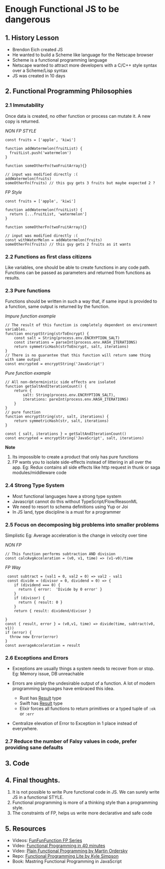 # Enough Functional JS to be dangerous

## 1. History Lesson

- Brendon Eich created JS
- He wanted to build a Scheme like language for the Netscape browser
- Scheme is a functional programming language
- Netscape wanted to attract more developers with a C/C++ style syntax over a Scheme/Lisp syntax
- JS was created in 10 days


## 2. Functional Programming Philosophies

### 2.1 Immutability
Once data is created, no other function or process can mutate it. A new copy is returned.

*NON FP STYLE*
```ecmascript 6
const fruits = ['apple', 'kiwi']

function addWatermelon(fruitList) {
  fruitList.push('watermelon')
}

function someOtherFn(twoFruitArray){}

// input was modified directly :(
addWatermelon(fruits)
someOtherFn(fruits) // this guy gets 3 fruits but maybe expected 2 ?
```
*FP Style*

```ecmascript 6
const fruits = ['apple', 'kiwi']

function addWatermelon(fruitList) {
  return [...fruitList, 'watermelon']
}

function someOtherFn(twoFruitArray){}

// input was modified directly :(
const withWaterMelon = addWatermelon(fruits)
someOtherFn(fruits) // this guy gets 2 fruits as it wants
```

### 2.2 Functions as first class citizens
Like variables, one should be able to create functions in any code path. Functions can be passed as parameters 
and returned from functions as results.

### 2.3 Pure functions
Functions should be written in such a way that, if same input is provided to a function, same output is returned by 
the function.

*Impure function example*

```ecmascript 6
// The result of this function is completely dependent on environment variables.
function encryptString(strToEncrypt) {
    const salt = String(process.env.ENCRYPTION_SALT)
    const iterations = parseInt(process.env.HASH_ITERATIONS)
    return symmetricHash(strToEncrypt, salt, iterations)
}
// There is no guarantee that this function will return same thing with same output
const encrypted = encryptString('JavaScript')
```

*Pure function example*

```ecmascript 6
// All non-deterministic side effects are isolated
function getSaltAndIterationCount() {
    return {
        salt: String(process.env.ENCRYPTION_SALT),
        iterations: pareInt(process.env.HASH_ITERATIONS)
    }
}
// pure function
function encryptString(str, salt, iterations) {
    return symmetricHash(str, salt, iterations)
}

const { salt, iterations } = getSaltAndIterationCount()
const encrypted = encryptString('JavaScript', salt, iterations)
```

__Note__
1. Its impossible to create a product that only has pure functions
2. FP wants you to isolate side-effects instead of littering in all over the app.
   Eg: Redux contains all side effects like http request in thunk or saga modules/middleware code
   
### 2.4 Strong Type System

- Most functional languages have a strong type system
- Javascript cannot do this without TypeScript/Flow/ReasonML
- We need to resort to schema definitions using Yup or Joi
- In JS land, type discipline is a must for a programmer

### 2.5 Focus on decomposing big problems into smaller problems

Simplistic Eg: Average acceleration is the change in velocity over time

*NON FP*
```ecmascript 6
// This function performs subtraction AND division
const calcAvgAcceleration = (v0, v1, time) => (v1-v0)/time
```
*FP Way*
```ecmascript 6
 const subtract = (val1 = 0, val2 = 0) => val2 - val1
 const divide = (divisor = 0, dividend = 0) => {
    if (dividend === 0) {
      return { error:  'Divide by 0 error' }
    }
    if (divisor) {
      return { result: 0 }
    }
    return { result: dividend/divisor }

}
const { result, error } = (v0,v1, time) => divide(time, subtract(v0, v1))
if (error) {
  throw new Error(error)
}
const averageAcceleration = result
```

### 2.6 Exceptions and Errors
- Exceptions are usually things a system needs to recover from or stop. Eg: Memory issue, DB unreachable
- Errors are simply the undesirable output of a function. A lot of modern programming languages have embraced this idea.

    - Rust has [Result](https://doc.rust-lang.org/std/result/) type
    - Swift has [Result](https://developer.apple.com/documentation/swift/result) type
    - Elixir forces all functions to return primitives or a typed tuple of `:ok` or `:err`

- Centralize elevation of Error to Exception in 1 place instead of everywhere.

### 2.7 Reduce the number of Falsy values in code, prefer providing sane defaults

## 3. Code

## 4. Final thoughts.

1. It is not possible to write Pure functional code in JS. We can surely write JS in a functional STYLE.
2. Functional programming is more of a thinking style than a programming style.
3. The constraints of FP, helps us write more declarative and safe code

## 5. Resources

- Videos: [FunFunFunction FP Series](https://www.youtube.com/watch?v=BMUiFMZr7vk&list=PL0zVEGEvSaeEd9hlmCXrk5yUyqUag-n84)
- Video: [Functional Programming in 40 minutes](https://www.youtube.com/watch?v=0if71HOyVjY)
- Video: [Plain Functional Programming by Martin Ordersky](https://www.youtube.com/watch?v=YXDm3WHZT5g)
- Repo: [Functional Programming Lite by Kyle Simpson](https://github.com/getify/Functional-Light-JS)
- Book: Mastring Functional Programming in JavaScript